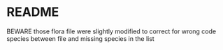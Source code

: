 # README

BEWARE those flora file were slightly modified to correct for wrong code species between file and missing species in the list